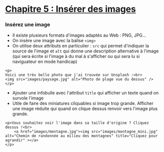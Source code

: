 # [Chapitre 5 : Insérer des images](https://openclassrooms.com/fr/courses/1603881-creez-votre-site-web-avec-html5-et-css3/8061269-inserez-des-images)

### Insérez une image 

* Il existe plusieurs formats d'images adaptés au Web : PNG, JPG…
* On insère une image avec la balise ```<img>```
* On  utilise deux attributs en particulier : ```src``` qui permet d'indiquer la source de l'image et ```alt``` qui donne une description alternative à l'image (qui sera écrite si l'image à du mal à s'afficher ou qui sera lu si naviguateur en mode handicap)
```
<p>
Voici une très belle photo que j'ai trouvée sur Unsplash :<br>
<img src="images/paysage.jpg" alt="Photo de plage vue du dessus" />
</p>
```
* Ajouter une infobulle avec l'attribut ```title``` qui afficher un texte quand on survole l'image
* Utile de faire des miniatures cliquables si image trop grande. Afficher une image réduite qui quand on clique dessus renvoir vers l'image plus grande. 
```
<p>Vous souhaitez voir l'image dans sa taille d'origine ? Cliquez dessus !<br>
    <a href="images/montagne.jpg"><img src="images/montagne_mini.jpg" alt="Chemin de randonnée au milieu des montagnes" title="Cliquez pour agrandir" ></a>
</p>
```
